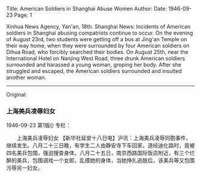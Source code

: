 Title: American Soldiers in Shanghai Abuse Women
Author: 
Date: 1946-09-23
Page: 1

Xinhua News Agency, Yan'an, 18th. Shanghai News: Incidents of American soldiers in Shanghai abusing compatriots continue to occur. On the evening of August 23rd, two students were getting off a bus at Jing'an Temple on their way home, when they were surrounded by four American soldiers on Dihua Road, who forcibly searched their bodies. On August 25th, near the International Hotel on Nanjing West Road, three drunk American soldiers surrounded and harassed a young woman, groping her body. After she struggled and escaped, the American soldiers surrounded and insulted another woman.



<hr /> 

Original: 


### 上海美兵凌辱妇女

1946-09-23
第1版()
专栏：

　　上海美兵凌辱妇女
    【新华社延安十八日电】沪讯：上海美兵凌辱同胞事件，继续发生。八月二十三日晚，有学生二人由静安寺下车回家，道经迪化路时，竟被四名美兵包围，强迫搜查身体。八月二十五日，南京西路国际饭店附近，有三个烂醉的美兵，包围调戏一个女郎，乱摸她的身体，当她挣扎逃脱后，该美兵等又包围污辱另一妇女。

